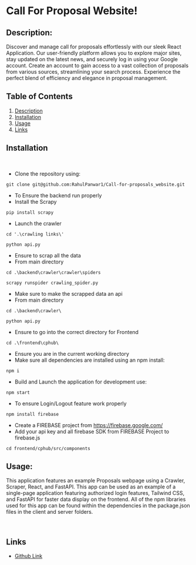 # Call For Proposal Website!

## Description:

Discover and manage call for proposals effortlessly with our sleek React Application. Our user-friendly platform allows you to explore major sites, stay updated on the latest news, and securely log in using your Google account. Create an account to gain access to a vast collection of proposals from various sources, streamlining your search process. Experience the perfect blend of efficiency and elegance in proposal management.

## Table of Contents

1. [ Description ](#description)
2. [ Installation ](#installation)
3. [ Usage ](#usage)
4. [ Links ](#links)

## Installation
<br>

- Clone the repository using:

```
git clone git@github.com:RahulPanwar1/Call-for-proposals_website.git
```

- To Ensure the backend run properly
- Install the Scrapy

```
pip install scrapy
```

- Launch the crawler 

```
cd '.\crawling links\'
```
```
python api.py
```

- Ensure to scrap all the data
- From main directory

```
cd .\backend\crawler\crawler\spiders
```
```
scrapy runspider crawling_spider.py
```

- Make sure to make the scrapped data an api
- From main directory

```
cd .\backend\crawler\  
```
```
python api.py
```

- Ensure to go into the correct directory for Frontend

```
cd .\frontend\cphub\
```


- Ensure you are in the current working directory
- Make sure all dependencies are installed using an npm install:

```
npm i
```

- Build and Launch the application for development use:

```
npm start
```

- To ensure Login/Logout feature work properly

```
npm install firebase
```

- Create a FIREBASE project from https://firebase.google.com/
- Add your api key and all firebase SDK from FIREBASE Project to firebase.js
```
cd frontend/cphub/src/components
```

## Usage:

This application features an example Proposals webpage using a Crawler, Scraper, React, and FastAPI. This app can be used as an example of a single-page application featuring authorized login features, Tailwind CSS, and FastAPI for faster data display on the frontend. All of the npm libraries used for this app can be found within the dependencies in the package.json files in the client and server folders.


<br>

## Links

- [Github Link](https://github.com/RahulPanwar1/Call-for-proposals_website)
